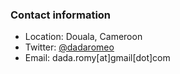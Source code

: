 <!-- 
.. title: About
.. slug: about
.. date: 2016-11-10 17:13:51 UTC+01:00
.. tags: 
.. category: 
.. link: 
.. description: 
.. type: text
-->

### Contact information

- Location: Douala, Cameroon
- Twitter: [@dadaromeo](https://twitter.com/dadaromeo)
- Email: dada.romy[at]gmail[dot]com